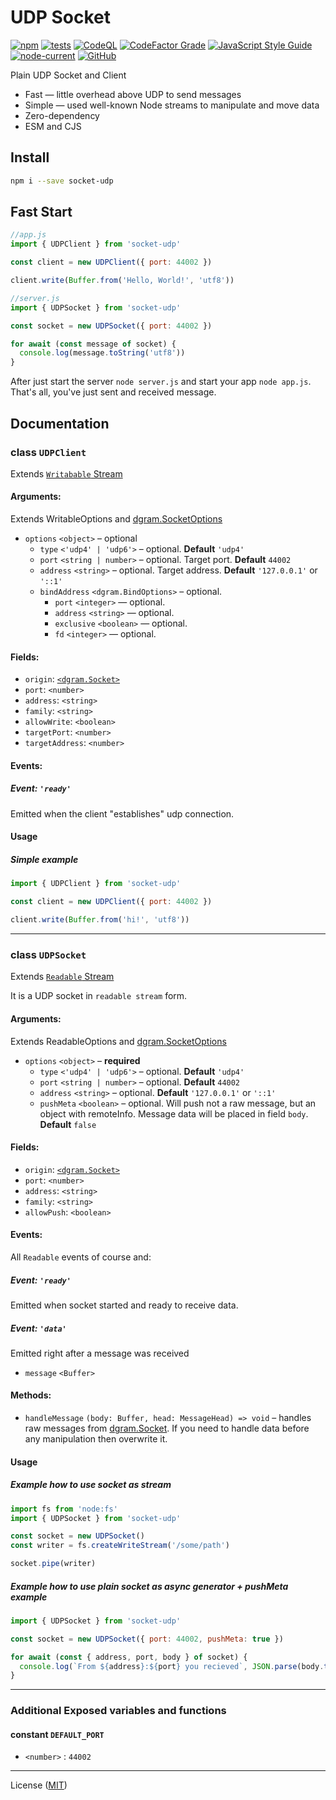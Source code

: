 # UDP Socket
[![npm](https://img.shields.io/npm/v/socket-udp)](https://www.npmjs.com/package/socket-udp)
[![tests](https://github.com/JerryCauser/socket-udp/actions/workflows/tests.yml/badge.svg)](https://github.com/JerryCauser/socket-udp/actions/workflows/tests.yml)
[![CodeQL](https://github.com/JerryCauser/socket-udp/actions/workflows/codeql.yml/badge.svg)](https://github.com/JerryCauser/socket-udp/actions/workflows/codeql.yml)
[![CodeFactor Grade](https://img.shields.io/codefactor/grade/github/JerryCauser/socket-udp/master)](https://www.codefactor.io/repository/github/jerrycauser/socket-udp)
[![JavaScript Style Guide](https://img.shields.io/badge/code_style-standard-brightgreen.svg)](https://standardjs.com)
[![node-current](https://img.shields.io/node/v/socket-udp)](https://nodejs.org)
[![GitHub](https://img.shields.io/github/license/JerryCauser/socket-udp)](https://github.com/JerryCauser/socket-udp/blob/master/LICENSE)

Plain UDP Socket and Client

- Fast — little overhead above UDP to send messages
- Simple — used well-known Node streams to manipulate and move data
- Zero-dependency
- ESM and CJS

## Install

```bash
npm i --save socket-udp
```

## Fast Start

```javascript
//app.js
import { UDPClient } from 'socket-udp'

const client = new UDPClient({ port: 44002 })

client.write(Buffer.from('Hello, World!', 'utf8'))
```

```javascript
//server.js
import { UDPSocket } from 'socket-udp'

const socket = new UDPSocket({ port: 44002 })

for await (const message of socket) {
  console.log(message.toString('utf8'))
}

```

After just start the server `node server.js` and start your app `node app.js`. That's all, you've just sent and received message. 

## Documentation

### class `UDPClient`
Extends [`Writabable` Stream][node-writable]

#### Arguments:
Extends WritableOptions and [dgram.SocketOptions][node-dgram-socket-options]
- `options` `<object>` – optional
  - `type` `<'udp4' | 'udp6'>` – optional. **Default** `'udp4'`
  - `port` `<string | number>` – optional. Target port. **Default** `44002`
  - `address` `<string>` – optional. Target address. **Default** `'127.0.0.1'` or `'::1'`
  - `bindAddress` `<dgram.BindOptions>` – optional.
    - `port` `<integer>` — optional.
    - `address` `<string>` — optional.
    - `exclusive` `<boolean>` — optional.
    - `fd` `<integer>` — optional.

#### Fields:
- `origin`: [`<dgram.Socket>`][node-dgram-socket]
- `port`: `<number>`
- `address`: `<string>`
- `family`: `<string>`
- `allowWrite`: `<boolean>`
- `targetPort`: `<number>`
- `targetAddress`: `<number>`

#### Events:
##### Event: `'ready'`
Emitted when the client "establishes" udp connection.

#### Usage
##### Simple example
```javascript
import { UDPClient } from 'socket-udp'

const client = new UDPClient({ port: 44002 })

client.write(Buffer.from('hi!', 'utf8'))
```
---

### class `UDPSocket`
Extends [`Readable` Stream][node-readable]

It is a UDP socket in `readable stream` form.

#### Arguments:
Extends ReadableOptions and [dgram.SocketOptions][node-dgram-socket-options]
- `options` `<object>` – **required**
  - `type` `<'udp4' | 'udp6'>` – optional. **Default** `'udp4'`
  - `port` `<string | number>` – optional. **Default** `44002`
  - `address` `<string>` – optional. **Default** `'127.0.0.1'` or `'::1'`
  - `pushMeta` `<boolean>` – optional. Will push not a raw message, but an object with remoteInfo. Message data will be placed in field `body`. **Default** `false`

#### Fields:
- `origin`: [`<dgram.Socket>`][node-dgram-socket]
- `port`: `<number>`
- `address`: `<string>`
- `family`: `<string>`
- `allowPush`: `<boolean>`

#### Events:
All `Readable` events of course and:

##### Event: `'ready'`
Emitted when socket started and ready to receive data.

##### Event: `'data'`
Emitted right after a message was received
  - `message` `<Buffer>`

#### Methods:
- `handleMessage` `(body: Buffer, head: MessageHead) => void` – handles raw messages from [dgram.Socket][node-dgram-socket].
     If you need to handle data before any manipulation then overwrite it.

#### Usage

##### Example how to use socket as stream
```javascript
import fs from 'node:fs'
import { UDPSocket } from 'socket-udp'

const socket = new UDPSocket()
const writer = fs.createWriteStream('/some/path')

socket.pipe(writer)
```

##### Example how to use plain socket as async generator + pushMeta example
```javascript
import { UDPSocket } from 'socket-udp'

const socket = new UDPSocket({ port: 44002, pushMeta: true })

for await (const { address, port, body } of socket) {
  console.log(`From ${address}:${port} you recieved`, JSON.parse(body.toString('utf8')))
}
```

---

### Additional Exposed variables and functions
#### constant `DEFAULT_PORT`
- `<number>` : `44002`

---

License ([MIT](LICENSE))

[node-readable]: https://nodejs.org/api/stream.html#class-streamreadable
[node-writable]: https://nodejs.org/api/stream.html#class-streamwritable
[node-dgram-socket]: https://nodejs.org/api/dgram.html#class-dgramsocket
[node-dgram-socket-options]: https://nodejs.org/api/dgram.html#dgramcreatesocketoptions-callback
[client]: #class-udpclient
[socket]: #class-udpsocket
[constants]: src/constants.js

